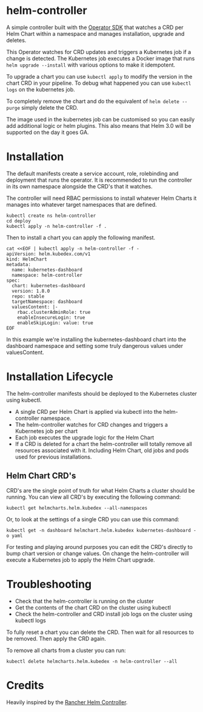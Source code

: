 # helm-controller

A simple controller built with the [Operator SDK](https://github.com/operator-framework/operator-sdk) that watches a CRD per Helm Chart within a namespace and manages installation, upgrade and deletes.

This Operator watches for CRD updates and triggers a Kubernetes job if a change is detected. The Kubernetes job executes a Docker image that runs `helm upgrade --install` with various options to make it idempotent.

To upgrade a chart you can use `kubectl apply` to modify the version in the chart CRD in your pipeline. To debug what happened you can use `kubectl logs` on the kubernetes job.

To completely remove the chart and do the equivalent of `helm delete --purge` simply delete the CRD.

The image used in the kubernetes job can be customised so you can easily add additional logic or helm plugins. This also means that Helm 3.0 will be supported on the day it goes GA.

# Installation

The default manifests create a service account, role, rolebinding and deployment that runs the operator. It is recommended to run the controller in its own namespace alongside the CRD's that it watches.

The controller will need RBAC permissions to install whatever Helm Charts it manages into whatever target namespaces that are defined.

```
kubectl create ns helm-controller
cd deploy
kubectl apply -n helm-controller -f .
```

Then to install a chart you can apply the following manifest.

```
cat <<EOF | kubectl apply -n helm-controller -f -
apiVersion: helm.kubedex.com/v1
kind: HelmChart
metadata:
  name: kubernetes-dashboard
  namespace: helm-controller
spec:
  chart: kubernetes-dashboard
  version: 1.8.0
  repo: stable
  targetNamespace: dashboard
  valuesContent: |-
    rbac.clusterAdminRole: true
    enableInsecureLogin: true
    enableSkipLogin: value: true
EOF
```

In this example we're installing the kubernetes-dashboard chart into the dashboard namespace and setting some truly dangerous values under valuesContent.


# Installation Lifecycle

The helm-controller manifests should be deployed to the Kubernetes cluster using kubectl.

* A single CRD per Helm Chart is applied via kubectl into the helm-controller namespace.
* The helm-controller watches for CRD changes and triggers a Kubernetes job per chart
* Each job executes the upgrade logic for the Helm Chart
* If a CRD is deleted for a chart the helm-controller will totally remove all resources associated with it. Including Helm Chart, old jobs and pods used for previous installations.

## Helm Chart CRD's

CRD's are the single point of truth for what Helm Charts a cluster should be running. You can view all CRD's by executing the following command:

```
kubectl get helmcharts.helm.kubedex --all-namespaces
```

Or, to look at the settings of a single CRD you can use this command:

```
kubectl get -n dashboard helmchart.helm.kubedex kubernetes-dashboard -o yaml
```

For testing and playing around purposes you can edit the CRD's directly to bump chart version or change values. On change the helm-controller will execute a Kubernetes job to apply the Helm Chart upgrade.

# Troubleshooting

* Check that the helm-controller is running on the cluster
* Get the contents of the chart CRD on the cluster using kubectl
* Check the helm-controller and CRD install job logs on the cluster using kubectl logs

To fully reset a chart you can delete the CRD. Then wait for all resources to be removed. Then apply the CRD again.

To remove all charts from a cluster you can run:

```
kubectl delete helmcharts.helm.kubedex -n helm-controller --all
```

# Credits

Heavily inspired by the [Rancher Helm Controller](https://github.com/rancher/helm-controller).
